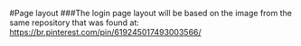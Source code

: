 #Page layout
###The login page layout will be based on the image from the same repository that was found at:
<https://br.pinterest.com/pin/619245017493003566/>
